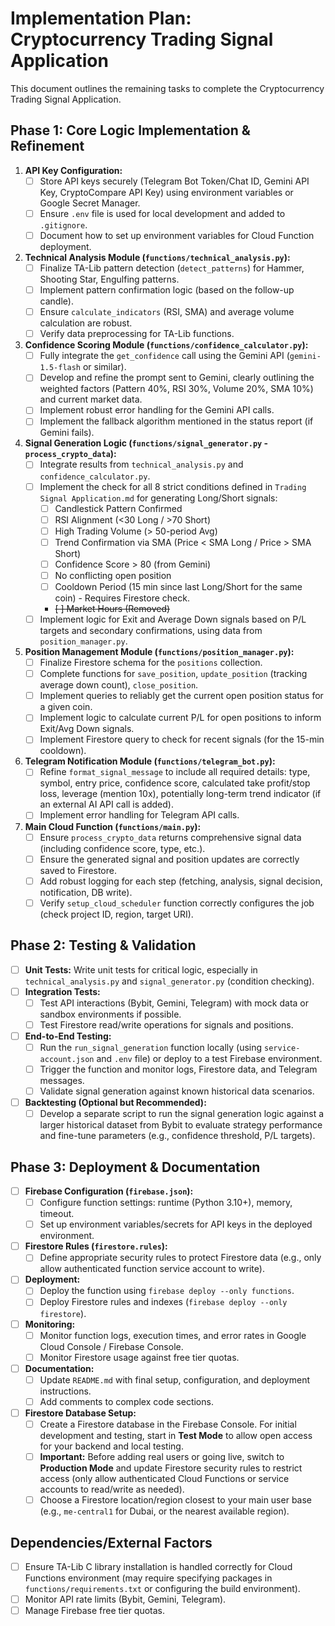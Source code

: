 # Implementation Plan: Cryptocurrency Trading Signal Application

This document outlines the remaining tasks to complete the Cryptocurrency Trading Signal Application.

## Phase 1: Core Logic Implementation & Refinement

1.  **API Key Configuration:**
    *   [ ] Store API keys securely (Telegram Bot Token/Chat ID, Gemini API Key, CryptoCompare API Key) using environment variables or Google Secret Manager.
    *   [ ] Ensure `.env` file is used for local development and added to `.gitignore`.
    *   [ ] Document how to set up environment variables for Cloud Function deployment.

2.  **Technical Analysis Module (`functions/technical_analysis.py`):**
    *   [ ] Finalize TA-Lib pattern detection (`detect_patterns`) for Hammer, Shooting Star, Engulfing patterns.
    *   [ ] Implement pattern confirmation logic (based on the follow-up candle).
    *   [ ] Ensure `calculate_indicators` (RSI, SMA) and average volume calculation are robust.
    *   [ ] Verify data preprocessing for TA-Lib functions.

3.  **Confidence Scoring Module (`functions/confidence_calculator.py`):**
    *   [ ] Fully integrate the `get_confidence` call using the Gemini API (`gemini-1.5-flash` or similar).
    *   [ ] Develop and refine the prompt sent to Gemini, clearly outlining the weighted factors (Pattern 40%, RSI 30%, Volume 20%, SMA 10%) and current market data.
    *   [ ] Implement robust error handling for the Gemini API calls.
    *   [ ] Implement the fallback algorithm mentioned in the status report (if Gemini fails).

4.  **Signal Generation Logic (`functions/signal_generator.py` - `process_crypto_data`):**
    *   [ ] Integrate results from `technical_analysis.py` and `confidence_calculator.py`.
    *   [ ] Implement the check for all 8 strict conditions defined in `Trading Signal Application.md` for generating Long/Short signals:
        *   [ ] Candlestick Pattern Confirmed
        *   [ ] RSI Alignment (<30 Long / >70 Short)
        *   [ ] High Trading Volume (> 50-period Avg)
        *   [ ] Trend Confirmation via SMA (Price < SMA Long / Price > SMA Short)
        *   [ ] Confidence Score > 80 (from Gemini)
        *   [ ] No conflicting open position
        *   [ ] Cooldown Period (15 min since last Long/Short for the same coin) - Requires Firestore check.
        *   ~~[ ] Market Hours (Removed)~~ 
    *   [ ] Implement logic for Exit and Average Down signals based on P/L targets and secondary confirmations, using data from `position_manager.py`.

5.  **Position Management Module (`functions/position_manager.py`):**
    *   [ ] Finalize Firestore schema for the `positions` collection.
    *   [ ] Complete functions for `save_position`, `update_position` (tracking average down count), `close_position`.
    *   [ ] Implement queries to reliably get the current open position status for a given coin.
    *   [ ] Implement logic to calculate current P/L for open positions to inform Exit/Avg Down signals.
    *   [ ] Implement Firestore query to check for recent signals (for the 15-min cooldown).

6.  **Telegram Notification Module (`functions/telegram_bot.py`):**
    *   [ ] Refine `format_signal_message` to include all required details: type, symbol, entry price, confidence score, calculated take profit/stop loss, leverage (mention 10x), potentially long-term trend indicator (if an external AI API call is added).
    *   [ ] Implement error handling for Telegram API calls.

7.  **Main Cloud Function (`functions/main.py`):**
    *   [ ] Ensure `process_crypto_data` returns comprehensive signal data (including confidence score, type, etc.).
    *   [ ] Ensure the generated signal and position updates are correctly saved to Firestore.
    *   [ ] Add robust logging for each step (fetching, analysis, signal decision, notification, DB write).
    *   [ ] Verify `setup_cloud_scheduler` function correctly configures the job (check project ID, region, target URI).

## Phase 2: Testing & Validation

*   [ ] **Unit Tests:** Write unit tests for critical logic, especially in `technical_analysis.py` and `signal_generator.py` (condition checking).
*   [ ] **Integration Tests:**
    *   [ ] Test API interactions (Bybit, Gemini, Telegram) with mock data or sandbox environments if possible.
    *   [ ] Test Firestore read/write operations for signals and positions.
*   [ ] **End-to-End Testing:**
    *   [ ] Run the `run_signal_generation` function locally (using `service-account.json` and `.env` file) or deploy to a test Firebase environment.
    *   [ ] Trigger the function and monitor logs, Firestore data, and Telegram messages.
    *   [ ] Validate signal generation against known historical data scenarios.
*   [ ] **Backtesting (Optional but Recommended):**
    *   [ ] Develop a separate script to run the signal generation logic against a larger historical dataset from Bybit to evaluate strategy performance and fine-tune parameters (e.g., confidence threshold, P/L targets).

## Phase 3: Deployment & Documentation

*   [ ] **Firebase Configuration (`firebase.json`):**
    *   [ ] Configure function settings: runtime (Python 3.10+), memory, timeout.
    *   [ ] Set up environment variables/secrets for API keys in the deployed environment.
*   [ ] **Firestore Rules (`firestore.rules`):**
    *   [ ] Define appropriate security rules to protect Firestore data (e.g., only allow authenticated function service account to write).
*   [ ] **Deployment:**
    *   [ ] Deploy the function using `firebase deploy --only functions`.
    *   [ ] Deploy Firestore rules and indexes (`firebase deploy --only firestore`).
*   [ ] **Monitoring:**
    *   [ ] Monitor function logs, execution times, and error rates in Google Cloud Console / Firebase Console.
    *   [ ] Monitor Firestore usage against free tier quotas.
*   [ ] **Documentation:**
    *   [ ] Update `README.md` with final setup, configuration, and deployment instructions.
    *   [ ] Add comments to complex code sections.
*   [ ] **Firestore Database Setup:**
    *   [ ] Create a Firestore database in the Firebase Console. For initial development and testing, start in **Test Mode** to allow open access for your backend and local testing.
    *   [ ] **Important:** Before adding real users or going live, switch to **Production Mode** and update Firestore security rules to restrict access (only allow authenticated Cloud Functions or service accounts to read/write as needed).
    *   [ ] Choose a Firestore location/region closest to your main user base (e.g., `me-central1` for Dubai, or the nearest available region).

## Dependencies/External Factors

*   [ ] Ensure TA-Lib C library installation is handled correctly for Cloud Functions environment (may require specifying packages in `functions/requirements.txt` or configuring the build environment).
*   [ ] Monitor API rate limits (Bybit, Gemini, Telegram).
*   [ ] Manage Firebase free tier quotas. 